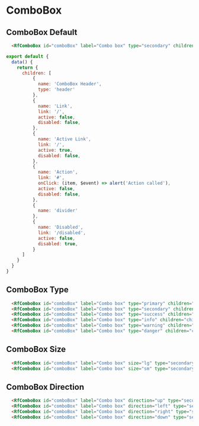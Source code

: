 # ComboBox

## ComboBox Default
<Preview>
  <RfComboBox id="comboBox" label="Combo box" type="secondary" children="children_default"/>
</Preview>

```html
  <RfComboBox id="comboBox" label="Combo box" type="secondary" children="children"/>
```

```js
export default {
  data() {
    return {
      children: [
          {
            name: 'ComboBox Header',
            type: 'header'
          },
          {
            name: 'Link',
            link: '/',
            active: false,
            disabled: false,
          },
          {
            name: 'Active Link',
            link: '/',
            active: true,
            disabled: false,
          },
          {
            name: 'Action',
            link: '#',
            onClick: (item, $event) => alert('Action called'),
            active: false,
            disabled: false,
          },
          {
            name: 'divider'
          },
          {
            name: 'Disabled',
            link: '/disabled',
            active: false,
            disabled: true,
          }
      ]
    }
  }
}
```

## ComboBox Type
<Preview>
  <RfComboBox id="comboBox" label="Combo box" type="primary" children="children_default"/>
  <RfComboBox id="comboBox" label="Combo box" type="secondary" children="children_default"/>
  <RfComboBox id="comboBox" label="Combo box" type="success" children="children_default"/>
  <RfComboBox id="comboBox" label="Combo box" type="info" children="children_default"/>
  <RfComboBox id="comboBox" label="Combo box" type="warning" children="children_default"/>
  <RfComboBox id="comboBox" label="Combo box" type="danger" children="children_default"/>
</Preview>

```html
  <RfComboBox id="comboBox" label="Combo box" type="primary" children="children"/>
  <RfComboBox id="comboBox" label="Combo box" type="secondary" children="children"/>
  <RfComboBox id="comboBox" label="Combo box" type="success" children="children"/>
  <RfComboBox id="comboBox" label="Combo box" type="info" children="children"/>
  <RfComboBox id="comboBox" label="Combo box" type="warning" children="children"/>
  <RfComboBox id="comboBox" label="Combo box" type="danger" children="children"/>
```

## ComboBox Size

<Preview>
  <RfComboBox id="comboBox" label="Combo box" size="lg" type="secondary" children="children_default"/>
  <RfComboBox id="comboBox" label="Combo box" size="sm" type="secondary" children="children_default"/>
</Preview>

```html
  <RfComboBox id="comboBox" label="Combo box" size="lg" type="secondary" children="children"/>
  <RfComboBox id="comboBox" label="Combo box" size="sm" type="secondary" children="children"/>
```

## ComboBox Direction

<Preview>
  <RfComboBox id="comboBox" label="Combo box" direction="up" type="secondary" children="children_default"/>
  <RfComboBox id="comboBox" label="Combo box" direction="left" type="secondary" children="children_default"/>
  <RfComboBox id="comboBox" label="Combo box" direction="right" type="secondary" children="children_default"/>
  <RfComboBox id="comboBox" label="Combo box" direction="down" type="secondary" children="children_default"/>
</Preview>

```html
  <RfComboBox id="comboBox" label="Combo box" direction="up" type="secondary" children="children"/>
  <RfComboBox id="comboBox" label="Combo box" direction="left" type="secondary" children="children"/>
  <RfComboBox id="comboBox" label="Combo box" direction="right" type="secondary" children="children"/>
  <RfComboBox id="comboBox" label="Combo box" direction="down" type="secondary" children="children"/>
```

<script>
export default {
  data() {
    return {
      children_default: [
          {
            name: 'ComboBox Header',
            type: 'header'
          },
          {
            name: 'Link',
            link: '/',
            active: false,
            disabled: false,
          },
          {
            name: 'Active Link',
            link: '/',
            active: true,
            disabled: false,
          },
          {
            name: 'Action',
            link: '#',
            onClick: (item, $event) => alert('Action called'),
            active: false,
            disabled: false,
          },
          {
            name: 'divider'
          },
          {
            name: 'Disabled',
            link: '/disabled',
            active: false,
            disabled: true,
          }
      ]
    }
  }
}
</script>

